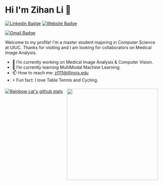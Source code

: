 # Hi I'm Zihan Li 👋
[![Linkedin Badge](https://img.shields.io/badge/-ZihanLi-blue?style=flat&logo=Linkedin&logoColor=white&link=https://www.linkedin.com/in/zihan-li-2159bb24b/)](https://www.linkedin.com/in/zihan-li-2159bb24b/)
[![Website Badge](https://img.shields.io/badge/-ZihanLi-47CCCC?style=flat&logo=Google-Chrome&logoColor=white&link=https://huanglizi.github.io/)](https://huanglizi.github.io/)
<!--[![Twitter Badge](https://img.shields.io/badge/-@realmadrid_chen-1ca0f1?style=flat&labelColor=1ca0f1&logo=twitter&logoColor=white&link=https://twitter.com/realmadrid_chen)](https://twitter.com/realmadrid_chen)
[![Instagram Badge](https://img.shields.io/badge/-@realmadridchenwentao-purple?style=flat&logo=instagram&logoColor=white&link=https://www.instagram.com/realmadridchenwentao/)](https://www.instagram.com/realmadridchenwentao/)-->
[![Gmail Badge](https://img.shields.io/badge/-ZihanLi-c14438?style=flat&logo=Gmail&logoColor=white&link=mailto:zl111@illinois.edu)](mailto:zl111@illinois.edu)

Welcome to my profile! I'm a master student majoring in Computer Science at UIUC. Thanks for visiting and I am looking for collaborators on Medical Image Analysis. 
<!-- + **My [Gitee Blog](https://gitee.com/realmadridchenwentao).**
+ **My [CSDN Blog](https://blog.csdn.net/weixin_46103817?spm=1010.2135.3001.5343).**
+ **My [Academic Personal Homepage](http://chenwentao.xyz/).** -->

- 🔭 I’m currently working on Medical Image Analysis & Computer Vision.
- 🌱 I’m currently learning MultiModal Machine Learning.
- 📫 How to reach me: zl111@illinois.edu
- ⚡ Fun fact: I love Table Tennis and Cycling.
<!--
**HUANGLIZI/HUANGLIZI** is a ✨ _special_ ✨ repository because its `README.md` (this file) appears on your GitHub profile.

Here are some ideas to get you started:

- 🔭 I’m currently working on ...
- 🌱 I’m currently learning ...
- 👯 I’m looking to collaborate on ...
- 🤔 I’m looking for help with ...
- 💬 Ask me about ...
- 📫 How to reach me: ...
- 😄 Pronouns: ...
- ⚡ Fun fact: ...
-->
[![Rainbow cat's github stats](https://github-readme-stats.vercel.app/api?username=HUANGLIZI&show_icons=true)](https://github.com/anuraghazra/github-readme-stats)<img align="right" src="https://github-readme-stats.vercel.app/api/top-langs/?username=HUANGLIZI&layout=compact&exclude_repo=HUANGLIZI,HUANGLIZI.github.io" width='300"' />

